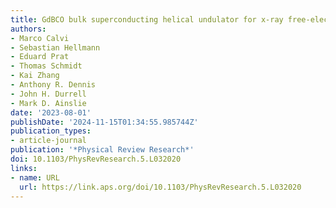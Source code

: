 ```yaml
---
title: GdBCO bulk superconducting helical undulator for x-ray free-electron lasers
authors:
- Marco Calvi
- Sebastian Hellmann
- Eduard Prat
- Thomas Schmidt
- Kai Zhang
- Anthony R. Dennis
- John H. Durrell
- Mark D. Ainslie
date: '2023-08-01'
publishDate: '2024-11-15T01:34:55.985744Z'
publication_types:
- article-journal
publication: '*Physical Review Research*'
doi: 10.1103/PhysRevResearch.5.L032020
links:
- name: URL
  url: https://link.aps.org/doi/10.1103/PhysRevResearch.5.L032020
---
```

